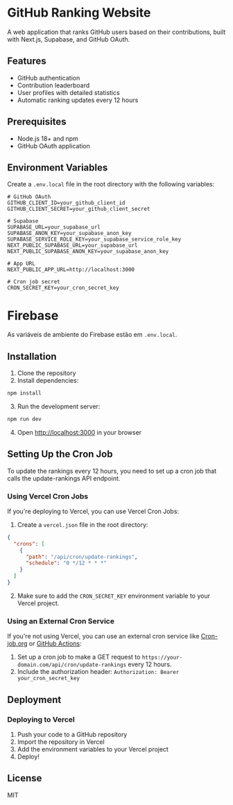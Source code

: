 # GitHub Ranking Website

A web application that ranks GitHub users based on their contributions, built with Next.js, Supabase, and GitHub OAuth.

## Features

- GitHub authentication
- Contribution leaderboard
- User profiles with detailed statistics
- Automatic ranking updates every 12 hours

## Prerequisites

- Node.js 18+ and npm
- GitHub OAuth application

## Environment Variables

Create a `.env.local` file in the root directory with the following variables:

```env
# GitHub OAuth
GITHUB_CLIENT_ID=your_github_client_id
GITHUB_CLIENT_SECRET=your_github_client_secret

# Supabase
SUPABASE_URL=your_supabase_url
SUPABASE_ANON_KEY=your_supabase_anon_key
SUPABASE_SERVICE_ROLE_KEY=your_supabase_service_role_key
NEXT_PUBLIC_SUPABASE_URL=your_supabase_url
NEXT_PUBLIC_SUPABASE_ANON_KEY=your_supabase_anon_key

# App URL
NEXT_PUBLIC_APP_URL=http://localhost:3000

# Cron job secret
CRON_SECRET_KEY=your_cron_secret_key
```

# Firebase
As variáveis de ambiente do Firebase estão em `.env.local`.

## Installation

1. Clone the repository
2. Install dependencies:

```bash
npm install
```

3. Run the development server:

```bash
npm run dev
```

4. Open [http://localhost:3000](http://localhost:3000) in your browser

## Setting Up the Cron Job

To update the rankings every 12 hours, you need to set up a cron job that calls the update-rankings API endpoint.

### Using Vercel Cron Jobs

If you're deploying to Vercel, you can use Vercel Cron Jobs:

1. Create a `vercel.json` file in the root directory:

```json
{
  "crons": [
    {
      "path": "/api/cron/update-rankings",
      "schedule": "0 */12 * * *"
    }
  ]
}
```

2. Make sure to add the `CRON_SECRET_KEY` environment variable to your Vercel project.

### Using an External Cron Service

If you're not using Vercel, you can use an external cron service like [Cron-job.org](https://cron-job.org/) or [GitHub Actions](https://github.com/features/actions):

1. Set up a cron job to make a GET request to `https://your-domain.com/api/cron/update-rankings` every 12 hours.
2. Include the authorization header: `Authorization: Bearer your_cron_secret_key`

## Deployment

### Deploying to Vercel

1. Push your code to a GitHub repository
2. Import the repository in Vercel
3. Add the environment variables to your Vercel project
4. Deploy!

## License

MIT
